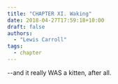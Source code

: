 ```yaml
---
title: "CHAPTER XI. Waking"
date: 2018-04-27T17:59:18+10:00
draft: false
authors:
  - "Lewis Carroll"
tags:
  - chapter
---
```


--and it really WAS a kitten, after all.

